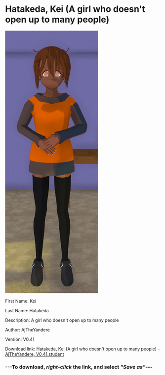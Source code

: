 # Hatakeda, Kei (A girl who doesn't open up to many people)

<img src = "https://raw.githubusercontent.com/Arbiter1223/Daigaku-Gurashi-Custom-Students/master/Students/Files/Hatakeda%2C%20Kei%20(A%20girl%20who%20doesn't%20open%20up%20to%20many%20people).png">

First Name: Kei

Last Name: Hatakeda

Description: A girl who doesn't open up to many people

Author: AjTheYandere

Version: V0.41

Download link: <a href="https://raw.githubusercontent.com/Arbiter1223/Daigaku-Gurashi-Custom-Students/master/Students/Files/Hatakeda%2C%20Kei%20(A%20girl%20who%20doesn't%20open%20up%20to%20many%20people)%20-%20AjTheYandere%2C%20V0.41.student">Hatakeda, Kei (A girl who doesn't open up to many people) - AjTheYandere, V0.41.student</a>

### ---**To download, _right-click_ the link, and select _"Save as"_**---
